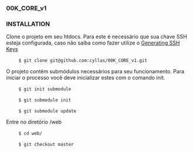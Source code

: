 ### 00K_CORE_v1



### INSTALLATION
Clone o projeto em seu htdocs. Para este é necessário que sua chave SSH esteja configurada, caso não saiba como fazer utilize o <a href="https://help.github.com/articles/generating-ssh-keys">Generating SSH Keys
</a>
<pre>
    <code>$ git clone git@github.com:cyllas/00K_CORE_v1.git</code>
</pre>

O projeto contém submódulos necessários para seu funcionamento. Para iniciar o processo você deve inicializar estes com o comando init.
<pre>
    <code>$ git init submodule</code>
</pre>
<pre>
    <code>$ git submodule init</code>
</pre>
<pre>
    <code>$ git submodule update</code>
</pre>
Entre no diretório /web
<pre>
    <code>$ cd web/</code>
</pre>
<pre>
    <code>$ git checkout master</code>
</pre>


